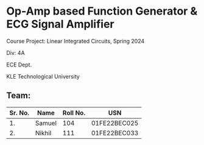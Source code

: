 # Op-Amp based Function Generator & ECG Signal Amplifier

Course Project: Linear Integrated Circuits, Spring 2024

Div: 4A

ECE Dept.

KLE Technological University

## Team:
Sr. No. | Name | Roll No. | USN
--------|------|----------|----
1.|Samuel|104|01FE22BEC025
2.|Nikhil|111|01FE22BEC033
